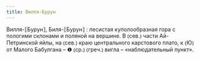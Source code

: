 ```yaml
---
title: Вилля-Бурун
---
```


Вилля-⟦Бурун⟧, Биля-⟦Бурун⟧
: лесистая куполообразная гора с пологими склонами и поляной на вершине. В ⦅сев.⦆ части Ай-Петринской яйлы, на ⦅сев.⦆ краю центрального карстового плато, к ⦅Ю⦆ от Малого Бабулгана – ❶ ⦅ср.⦆ ⦅греч.⦆ вигла – «наблюдательный пункт».

